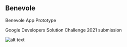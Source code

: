## Benevole
Benevole App Prototype 

Google Developers Solution Challenge 2021 submission

![alt text](https://github.com/chinmaychahar/benevole/blob/main/ss0.jpg?raw=true)

